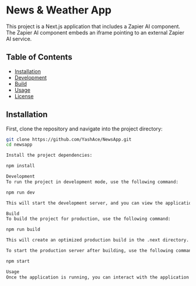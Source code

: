 # News & Weather App

This project is a Next.js application that includes a Zapier AI component. The Zapier AI component embeds an iframe pointing to an external Zapier AI service.

## Table of Contents

- [Installation](#installation)
- [Development](#development)
- [Build](#build)
- [Usage](#usage)
- [License](#license)

## Installation

First, clone the repository and navigate into the project directory:

```bash
git clone https://github.com/YashAce/NewsApp.git
cd newsapp

Install the project dependencies:

npm install

Development
To run the project in development mode, use the following command:

npm run dev

This will start the development server, and you can view the application by navigating to http://localhost:3000 in your web browser.

Build
To build the project for production, use the following command:

npm run build

This will create an optimized production build in the .next directory.

To start the production server after building, use the following command:

npm start

Usage
Once the application is running, you can interact with the application by visiting the appropriates.



